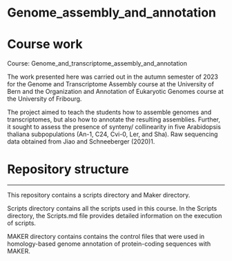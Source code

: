 # Genome_assembly_and_annotation
# Course work
Course: Genome_and_transcriptome_assembly_and_annotation



The work presented here was carried out in the autumn semester of 2023 for the Genome and Transcriptome Assembly course at the University of Bern and the Organization and Annotation of Eukaryotic Genomes course at the University of Fribourg.

The project aimed to teach the students how to assemble genomes and transcriptomes, but also how to annotate the resulting assemblies. Further, it sought to assess the presence of synteny/ collinearity in five Arabidopsis thaliana subpopulations (An-1, C24, Cvi-0, Ler, and Sha). Raw sequencing data obtained from Jiao and Schneeberger (2020)1. 

# Repository structure
-----------------------------------------------------------------------------------------------------------------------------------------------------------------------
This repository contains a scripts directory and Maker directory.

Scripts directory contains all the scripts used in this course. In the Scripts directory, the Scripts.md file provides detailed information on the execution of scripts.

MAKER directory contains contains the control files that were used in homology-based genome annotation of protein-coding sequences with MAKER.
